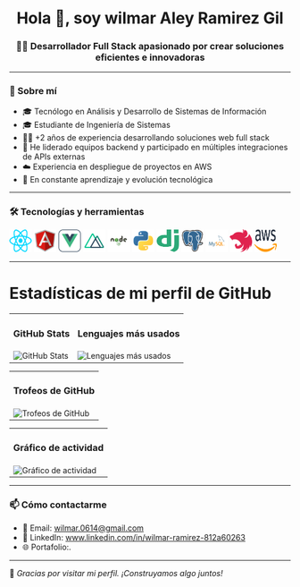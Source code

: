 <h1 align="center">Hola 👋, soy wilmar Aley Ramirez Gil</h1>
<h3 align="center">👨‍💻 Desarrollador Full Stack apasionado por crear soluciones eficientes e innovadoras</h3>

---

### 🚀 Sobre mí

- 🎓 Tecnólogo en Análisis y Desarrollo de Sistemas de Información
- 🎓 Estudiante de Ingeniería de Sistemas
- 👨‍💻 +2 años de experiencia desarrollando soluciones web full stack
- 🚀 He liderado equipos backend y participado en múltiples integraciones de APIs externas
- ☁️ Experiencia en despliegue de proyectos en AWS
- 🧠 En constante aprendizaje y evolución tecnológica

---

### 🛠️ Tecnologías y herramientas

<p align="left">
  <img src="./public/image/icons/react.svg" width="40" height="40" alt="React" />
  <img src="./public/image/icons/angularjs.svg" width="40" height="40" alt="Angular" />
  <img src="./public/image/icons/vue.svg" width="40" height="40" alt="Vue.js" />
  <img src="./public/image/icons/nuxt.svg" width="40" height="40" alt="Nuxt.js" />
  <img src="./public/image/icons/node-js.svg" width="40" height="40" alt="Node.js" />
  <img src="./public/image/icons/python.svg" width="40" height="40" alt="Python" />
  <img src="./public/image/icons/django.svg" width="40" height="40" alt="Django" />
  <img src="./public/image/icons/postgresql.svg" width="40" height="40" alt="PostgreSQL" />
  <img src="./public/image/icons/mysql.svg" width="40" height="40" alt="MySQL" />
  <img src="./public/image/icons/nestjs.svg" width="40" height="40" alt="NestJS" />
  <img src="./public/image/icons/aws.svg" width="40" height="40" alt="AWS" />
</p>

---

# Estadísticas de mi perfil de GitHub

<table width="70%">
  <tr>
    <td><h3>GitHub Stats</h3></td>
    <td><h3>Lenguajes más usados</h3></td>
  </tr>
  <tr>
    <td>
      <img src="https://github-readme-stats.vercel.app/api?username=wilmarRamirez&show_icons=true&theme=radical" alt="GitHub Stats" />
    </td>
    <td>
      <img src="https://github-readme-stats.vercel.app/api/top-langs/?username=wilmarRamirez&layout=compact&theme=radical" alt="Lenguajes más usados" />
    </td>
  </tr>
</table>
<table width="70%">

<tr>
<tr>
    <td><h3>Trofeos de GitHub</h3></td>
  </tr>
    <td>
    <img src="https://github-profile-trophy.vercel.app/?username=wilmarRamirez&theme=radical" alt="Trofeos de GitHub">
     </td>
  </tr>
</table>

<table width="70%">

<tr>
<tr>
    <td><h3>Gráfico de actividad</h3></td>
  </tr>
    <td>
    <img src="https://github-readme-activity-graph.vercel.app/graph?username=wilmarRamirez&theme=radical" alt="Gráfico de actividad">
     </td>
  </tr>
</table>

---

### 📫 Cómo contactarme

- 📧 Email: wilmar.0614@gmail.com
- 💼 LinkedIn: www.linkedin.com/in/wilmar-ramirez-812a60263
- 🌐 Portafolio:.

---

💬 _Gracias por visitar mi perfil. ¡Construyamos algo juntos!_
